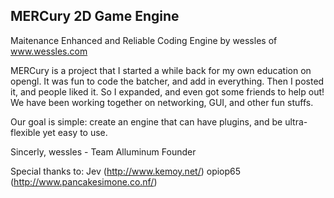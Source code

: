 MERCury 2D Game Engine
------------
                                       
Maitenance Enhanced and Reliable Coding Engine
          by wessles of www.wessles.com


MERCury is a project that I started a while back for my own education on opengl. It was fun to code the batcher, and add in everything. Then I posted it, and people liked it. So I expanded, and even got some friends to help out! We have been working together on networking, GUI, and other fun stuffs.

Our goal is simple: create an engine that can have plugins, and be ultra-flexible yet easy to use.

Sincerly,
wessles - Team Alluminum Founder

Special thanks to:
Jev (http://www.kemoy.net/)
opiop65 (http://www.pancakesimone.co.nf/)
